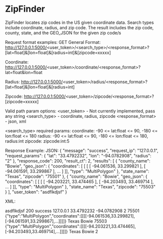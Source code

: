 # ZipFinder
ZipFinder locates zip codes in the US given coordinate data. Search types include coordinate, radius, and zip code. The result includes the zip code, county, state, and the GEO_JSON for the given zip code/s


Request format examples: GET
  General Format: http://127.0.0.1:5000/<user_token>/<search_type>/<response_format>?[lat=float]&[lon=float]&[radius=int]&[zipcode=xxxxx]
  
  Coordinate: http://127.0.0.1:5000/<user_token>/coordinate/<response_format>?lat=float&lon=float
  
  Radius: http://127.0.0.1:5000/<user_token>/radius/<response_format>?[lat=float]&[lon=float]&[radius=int]
  
  Zipcode: http://127.0.0.1:5000/<user_token>/zipcode/<response_format>?[zipcode=xxxxx]
  
  
Valid path param options:
  <user_token>      - Not currently implemented, pass any string
  <search_type>     - coordinate, radius, zipcode
  <response_format> - json, xml
  
<search_type> required params:
  coordinate:   -90 <= lat:float <= 90, -180 <= lon:float <= 180
  radius:       -90 <= lat:float <= 90, -180 <= lon:float <= 180, radius:int
  zipcode:      zipcode:int:5


Response Example:
 JSON:
  {
  "message": "success",
  "request_ip": "127.0.0.1",
  "request_params": {
    "lat": "33.4792232",
    "lon": "-94.0782908",
    "radius": "2"
  },
  "response_code": 200,
  "result_ct": 2,
  "results": [
    {
      "county_name": "Bowie",
      "geo_json": {
        "coordinates": [
          [
            [
              [
                -94.061536,
                33.299821
              ],
              [
                -94.061591,
                33.299867
              ],
                ...
            ]
          ]],
        "type": "MultiPolygon"
      },
      "state_name": "Texas",
      "zipcode": "75501"
    },
    {
      "county_name": "Bowie",
      "geo_json": {
        "coordinates": [
          [
            [
              [
                -94.203221,
                33.474465
              ],
              [
                -94.203493,
                33.469714
              ],
              ...
           ]
        ]],
        "type": "MultiPolygon"
      },
      "state_name": "Texas",
      "zipcode": "75503"
    }
  ],
  "user_token": "asdflkdjsf"
}

XML:
<?xml version="1.0" encoding="UTF-8" ?>
<root>
	<user_token type="str">asdflkdjsf</user_token>
	<response_code type="int">200</response_code>
	<message type="str">success</message>
	<request_ip type="str">127.0.0.1</request_ip>
	<request_params type="dict">
		<lat type="str">33.4792232</lat>
		<lon type="str">-94.0782908</lon>
		<radius type="str">2</radius>
	</request_params>
	<results type="list">
		<item type="dict">
			<zipcode type="str">75501</zipcode>
			<geo_json type="str">
				{&quot;type&quot;:&quot;MultiPolygon&quot;,&quot;coordinates&quot;:[[[[-94.061536,33.299821],[-94.061591,33.299867],...]]]]}
			</geo_json>
			<state_name type="str">Texas</state_name>
			<county_name type="str">Bowie</county_name>
		</item>
		<item type="dict">
			<zipcode type="str">75503</zipcode>
			<geo_json type="str">
				{&quot;type&quot;:&quot;MultiPolygon&quot;,&quot;coordinates&quot;:[[[[-94.203221,33.474465],[-94.203493,33.469714],...]]]]}
			</geo_json>
			<state_name type="str">Texas</state_name>
			<county_name type="str">Bowie</county_name>
		</item>
	</results>
	<result_ct type="int">2</result_ct>
</root>
